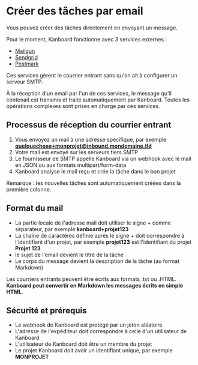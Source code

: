 Créer des tâches par email
=====================

Vous pouvez créer des tâches directement en envoyant un message.

Pour le moment, Kanboard fonctionne avec 3 services externes :

- [Mailgun](http://kanboard.net/documentation/mailgun)
- [Sendgrid](http://kanboard.net/documentation/sendgrid)
- [Postmark](http://kanboard.net/documentation/postmark)

Ces services gèrent le courrier entrant sans qu'on ait à configurer un serveur SMTP.

À la réception d'un email par l'un de ces services, le message qu'il contenait est transmis et traité automatiquement par Kanboard.
Toutes les opérations complexes sont prises en charge par ces services.

Processus de réception du courrier entrant
------------------------

1. Vous envoyez un mail à une adresse spécifique, par exemple **quelquechose+monprojet@inbound.mondomaine.tld**
2. Votre mail est envoyé sur les serveurs tiers SMTP
3. Le fournisseur de SMTP appelle Kanboard via un webhook avec le mail en JSON ou aux formats multipart/form-data
4. Kanboard analyse le mail reçu et crée la tâche dans le bon projet

Remarque : les nouvelles tâches sont automatiquement créées dans la première colonne.

Format du mail
------------

- La partie locale de l'adresse mail doit utiliser le signe + comme séparateur, par exemple **kanboard+projet123**
- La chaîne de caractères définie après le signe + doit correspondre à l'identifiant d'un projet, par exemple **projet123** est l'identifiant du projet **Projet 123**
- le sujet de l'email devient le titre de la tâche
- Le corps du message devient la description de la tâche (au format Markdown)

Les courriers entrants peuvent être écrits aux formats .txt ou .HTML.
**Kanboard peut convertir en Markdown les messages écrits en simple HTML**.

Sécurité et prérequis
-------------------------

- Le webhook de Kanboard est protégé par un jeton aléatoire
- L'adresse de l'expéditeur doit correspondre à celle d'un utilisateur de Kanboard
- L'utilisateur de Kanboard doit être un membre du projet
- Le projet Kanboard doit avoir un identifiant unique, par exemple **MONPROJET**

